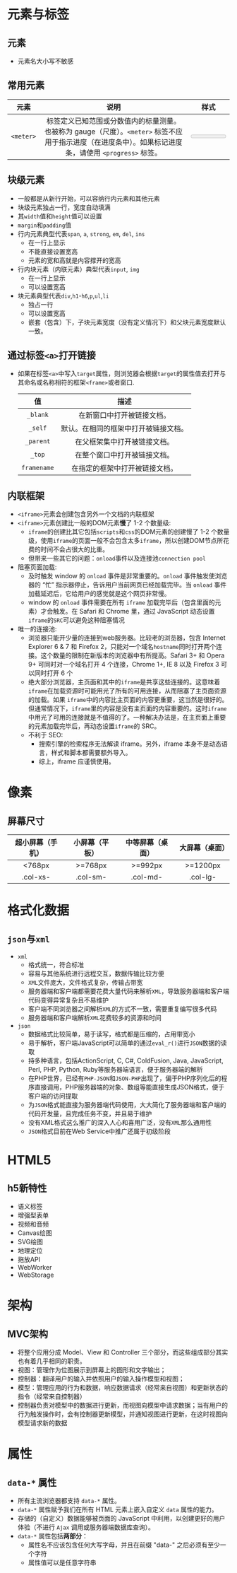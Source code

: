 # 元素与标签
## 元素
- 元素名大小写不敏感

## 常用元素
元素|说明|样式|
| :----: | :----: | :----: |
`<meter>` | 标签定义已知范围或分数值内的标量测量。也被称为 gauge（尺度）。`<meter>` 标签不应用于指示进度（在进度条中）。如果标记进度条，请使用 `<progress>` 标签。|<meter>

## 块级元素
- 一般都是从新行开始，可以容纳行内元素和其他元素
- 块级元素独占一行，宽度自动填满
- 其`width`值和`height`值可以设置
- `margin`和`padding`值
- 行内元素典型代表`span`, `a`, `strong`, `em`, `del`, `ins`
  - 在一行上显示
  - 不能直接设置宽高
  - 元素的宽和高就是内容撑开的宽高
- 行内块元素（内联元素）典型代表`input`, `img`
  - 在一行上显示
  - 可以设置宽高
- 块元素典型代表`div`,`h1`-`h6`,`p`,`ul`,`li`
  - 独占一行
  - 可以设置宽高
  - 嵌套（包含）下，子块元素宽度（没有定义情况下）和父块元素宽度默认一致。

## 通过标签`<a>`打开链接
- 如果在标签`<a>`中写入`target`属性，则浏览器会根据`target`的属性值去打开与其命名或名称相符的框架`<frame>`或者窗口.

  值 | 描述 
  | :---: | :---: |
  `_blank` | 在新窗口中打开被链接文档。
  `_self` | 默认。在相同的框架中打开被链接文档。
  `_parent` | 在父框架集中打开被链接文档。
  `_top` | 在整个窗口中打开被链接文档。
  `framename` | 在指定的框架中打开被链接文档。

## 内联框架
- `<iframe>`元素会创建包含另外一个文档的内联框架
- `<iframe>`元素创建比一般的DOM元素**慢**了 1-2 个数量级:
  - `iframe`的创建比其它包括`scripts`和`css`的DOM元素的创建慢了 1-2 个数量级，使用`iframe`的页面一般不会包含太多`iframe`，所以创建DOM节点所花费的时间不会占很大的比重。
  - 但带来一些其它的问题：`onload`事件以及连接池`connection pool`
- 阻塞页面加载:
  - 及时触发 window 的 `onload` 事件是非常重要的。`onload` 事件触发使浏览器的 “忙” 指示器停止，告诉用户当前网页已经加载完毕。当 `onload` 事件加载延迟后，它给用户的感觉就是这个网页非常慢。
  - window 的 `onload` 事件需要在所有 `iframe` 加载完毕后（包含里面的元素）才会触发。在 Safari 和 Chrome 里，通过 JavaScript 动态设置`iframe`的`SRC`可以避免这种阻塞情况
- 唯一的连接池: 
  - 浏览器只能开少量的连接到web服务器。比较老的浏览器，包含 Internet Explorer 6 & 7 和 Firefox 2，只能对一个域名`hostname`同时打开两个连接。这个数量的限制在新版本的浏览器中有所提高。Safari 3+ 和 Opera 9+ 可同时对一个域名打开 4 个连接，Chrome 1+, IE 8 以及 Firefox 3 可以同时打开 6 个
  - 绝大部分浏览器，主页面和其中的`iframe`是共享这些连接的。这意味着 `iframe`在加载资源时可能用光了所有的可用连接，从而阻塞了主页面资源的加载。如果 `iframe`中的内容比主页面的内容更重要，这当然是很好的。但通常情况下，`iframe`里的内容是没有主页面的内容重要的。这时`iframe` 中用光了可用的连接就是不值得的了。一种解决办法是，在主页面上重要的元素加载完毕后，再动态设置`iframe`的 SRC。
  - 不利于 SEO:
    - 搜索引擎的检索程序无法解读 iframe。另外，iframe 本身不是动态语言，样式和脚本都需要额外导入。
    - 综上，iframe 应谨慎使用。

# 像素
## 屏幕尺寸
超小屏幕（手机） | 小屏幕（平板）| 中等屏幕（桌面） | 大屏幕（桌面）
| :---: | :---: | :---: | :---: | 
<768px | >=768px | >=992px | >=1200px
.col-xs- | .col-sm- | .col-md- | .col-lg-

# 格式化数据
## `json`与`xml`
- `xml`
  - 格式统一，符合标准
  - 容易与其他系统进行远程交互，数据传输比较方便
  - `XML`文件庞大，文件格式复杂，传输占带宽
  - 服务器端和客户端都需要花费大量代码来解析`XML`，导致服务器端和客户端代码变得异常复杂且不易维护
  - 客户端不同浏览器之间解析`XML`的方式不一致，需要重复编写很多代码
  - 服务器端和客户端解析`XML`花费较多的资源和时间
- `json`
  - 数据格式比较简单，易于读写，格式都是压缩的，占用带宽小
  - 易于解析，客户端JavaScript可以简单的通过`eval_r()`进行`JSON`数据的读取
  - 持多种语言，包括ActionScript, C, C#, ColdFusion, Java, JavaScript, Perl, PHP, Python, Ruby等服务器端语言，便于服务器端的解析
  - 在PHP世界，已经有`PHP-JSON`和`JSON-PHP`出现了，偏于PHP序列化后的程序直接调用，PHP服务器端的对象、数组等能直接生成JSON格式，便于客户端的访问提取
  - 为`JSON`格式能直接为服务器端代码使用，大大简化了服务器端和客户端的代码开发量，且完成任务不变，并且易于维护
  - 没有XML格式这么推广的深入人心和喜用广泛，没有`XML`那么通用性
  - `JSON`格式目前在Web Service中推广还属于初级阶段


# HTML5
## h5新特性
- 语义标签
- 增强型表单
- 视频和音频
- Canvas绘图
- SVG绘图
- 地理定位
- 拖放API
- WebWorker
- WebStorage

# 架构
## MVC架构
- 将整个应用分成 Model、View 和 Controller 三个部分，而这些组成部分其实也有着几乎相同的职责。
- 视图：管理作为位图展示到屏幕上的图形和文字输出；
- 控制器：翻译用户的输入并依照用户的输入操作模型和视图；
- 模型：管理应用的行为和数据，响应数据请求（经常来自视图）和更新状态的指令（经常来自控制器）
- 控制器负责对模型中的数据进行更新，而视图向模型中请求数据；当有用户的行为触发操作时，会有控制器更新模型，并通知视图进行更新，在这时视图向模型请求新的数据


# 属性
## `data-*` 属性
- 所有主流浏览器都支持 `data-*` 属性。
- `data-*` 属性赋予我们在所有 HTML 元素上嵌入自定义 `data` 属性的能力。
- 存储的（自定义）数据能够被页面的 JavaScript 中利用，以创建更好的用户体验（不进行 `Ajax` 调用或服务器端数据库查询）。
- `data-*` 属性包括**两部分**：
  - 属性名不应该包含任何大写字母，并且在前缀 "data-" 之后必须有至少一个字符
  - 属性值可以是任意字符串















